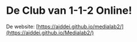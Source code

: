 # De Club van 1-1-2 Online!
De website: [https://aiddei.github.io/medialab2/](https://aiddei.github.io/Medialab2/)
